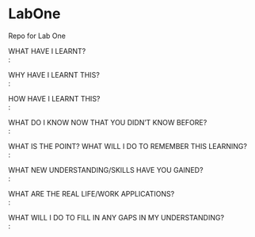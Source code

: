 # LabOne

Repo for Lab One

WHAT HAVE I LEARNT?  
:

WHY HAVE I LEARNT THIS?  
:

HOW HAVE I LEARNT THIS?  
:

WHAT DO I KNOW NOW THAT YOU DIDN’T KNOW BEFORE?  
:

WHAT IS THE POINT? WHAT WILL I DO TO REMEMBER THIS LEARNING?  
:

WHAT NEW UNDERSTANDING/SKILLS HAVE YOU GAINED?  
:

WHAT ARE THE REAL LIFE/WORK APPLICATIONS?  
:

WHAT WILL I DO TO FILL IN ANY GAPS IN MY UNDERSTANDING?  
: